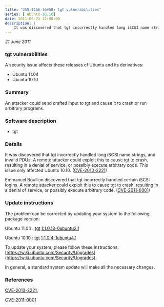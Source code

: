 ```yaml
---
title: "USN-1156-1&#58; tgt vulnerabilities"
series: [ ubuntu-10.10]
date: 2011-06-21 12:00:00
description: |
    It was discovered that tgt incorrectly handled long iSCSI name strings, and invalid PDUs. A remote attacker could exploit this to cause tgt to crash, resulting in a denial of service, or possibly execute arbitrary code. This issue only affected Ubuntu 10.10. ([CVE-2010-2221](http://people.ubuntu.com/~ubuntu-security/cve/CVE-2010-2221))
--- 
```

 
 

*21 June 2011*

### tgt vulnerabilities

A security issue affects these releases of Ubuntu and its derivatives:

* Ubuntu 11.04
* Ubuntu 10.10

### Summary

An attacker could send crafted input to tgt and cause it to crash or run arbitrary programs.

### Software description

* tgt 

### Details

It was discovered that tgt incorrectly handled long iSCSI name strings, and invalid PDUs. A remote attacker could exploit this to cause tgt to crash, resulting in a denial of service, or possibly execute arbitrary code. This issue only affected Ubuntu 10.10. ([CVE-2010-2221](http://people.ubuntu.com/~ubuntu-security/cve/CVE-2010-2221))

Emmanuel Bouillon discovered that tgt incorrectly handled certain iSCSI logins. A remote attacker could exploit this to cause tgt to crash, resulting in a denial of service, or possibly execute arbitrary code. ([CVE-2011-0001](http://people.ubuntu.com/~ubuntu-security/cve/CVE-2011-0001)) 

### Update instructions

The problem can be corrected by updating your system to the following package version:

Ubuntu 11.04
 : [tgt](https://launchpad.net/ubuntu/+source/tgt) <span> [1:1.0.13-0ubuntu2.1](https://launchpad.net/ubuntu/+source/tgt/1:1.0.13-0ubuntu2.1) </span> 

Ubuntu 10.10
 : [tgt](https://launchpad.net/ubuntu/+source/tgt) <span> [1:1.0.4-1ubuntu4.1](https://launchpad.net/ubuntu/+source/tgt/1:1.0.4-1ubuntu4.1) </span> 

To update your system, please follow these instructions: [https://wiki.ubuntu.com/Security/Upgrades](https://wiki.ubuntu.com/Security/Upgrades).

In general, a standard system update will make all the necessary changes. 

### References

 
 [CVE-2010-2221](http://people.ubuntu.com/~ubuntu-security/cve/CVE-2010-2221), 

 [CVE-2011-0001](http://people.ubuntu.com/~ubuntu-security/cve/CVE-2011-0001)
 

